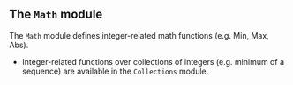 ## The `Math` module

The `Math` module defines integer-related math functions (e.g. Min, Max, Abs).
<!-- TODO - Functions over integers using multiply, divide and modulo are handled in the
`NonlinearArith` module, along with lemmas about those functions. -->
- Integer-related functions over collections of integers (e.g. minimum of a sequence) are
available in the `Collections` module.
